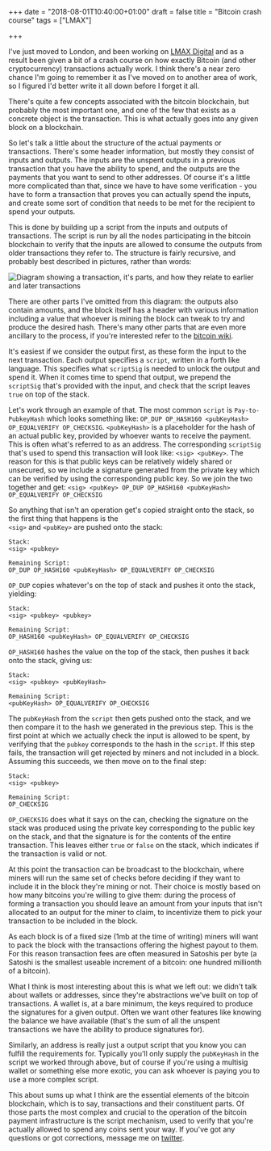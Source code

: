 +++
date = "2018-08-01T10:40:00+01:00"
draft = false
title = "Bitcoin crash course"
tags = ["LMAX"]

+++

I've just moved to London, and been working on [LMAX Digital](https://www.lmaxdigital.com/) and as a result been given 
a bit of a crash course on how exactly Bitcoin (and other cryptocurrency) transactions actually work. I think there's a
near zero chance I'm going to remember it as I've moved on to another area of work, so I figured I'd better write it 
all down before I forget it all.

<!--more-->

There's quite a few concepts associated with the bitcoin blockchain, but probably the most important one, and one of 
the few that exists as a concrete object is the transaction. This is what actually goes into any given block on a 
blockchain.

So let's talk a little about the structure of the actual payments or transactions. There's some header information, but
mostly they consist of inputs and outputs. The inputs are the unspent outputs in a previous transaction that you have 
the ability to spend, and the outputs are the payments that you want to send to other addresses.
Of course it's a little more complicated than that, since we have to have some verification - you have to form a 
transaction that proves you can actually spend the inputs, and create some sort of condition that needs to be met for 
the recipient to spend your outputs.

This is done by building up a script from the inputs and outputs of transactions. The script is run by all the nodes 
participating in the bitcoin blockchain to verify that the inputs are allowed to consume the outputs from older 
transactions they refer to. The structure is fairly recursive, and probably best described in pictures, rather 
than words:

![Diagram showing a transaction, it's parts, and how they relate to earlier and later transactions](
/img/posts/bitcoin-crash-course/bitcoin-block-and-transactions.png)

There are other parts I've omitted from this diagram: the outputs also contain amounts, and the block itself has a 
header with various information including a value that whoever is mining the block can tweak to try and produce the 
desired hash. There's many other parts that are even more ancillary to the process, if you're interested refer to the 
[bitcoin wiki](https://en.bitcoin.it/wiki/Transaction).

It's easiest if we consider the output first, as these form the input to the next transaction. Each output specifies a
`script`, written in a forth like language. This specifies what `scriptSig` is needed to unlock the output and 
spend it. When it comes time to spend that output, we prepend the `scriptSig` that's provided with the input, and 
check that the script leaves `true` on top of the stack.

Let's work through an example of that. The most common `script` is `Pay-to-PubkeyHash` which looks something like:
`OP_DUP OP_HASH160 <pubKeyHash> OP_EQUALVERIFY OP_CHECKSIG`. `<pubKeyHash>` is a placeholder for the hash of an actual
public key, provided by whoever wants to receive the payment. This is often what's referred to as an address.
The corresponding `scriptSig` that's used to spend this transaction will look like: `<sig> <pubKey>`. The reason for 
this is that public keys can be relatively widely shared or unsecured, so we include a signature generated from the
private key which can be verified by using the corresponding public key. So we join the two together and get:
`<sig> <pubKey> OP_DUP OP_HASH160 <pubKeyHash> OP_EQUALVERIFY OP_CHECKSIG`

So anything that isn't an operation get's copied straight onto the stack, so the first thing that happens is the  
`<sig>` and `<pubKey>` are pushed onto the stack:
```text
Stack:
<sig> <pubkey> 

Remaining Script:
OP_DUP OP_HASH160 <pubKeyHash> OP_EQUALVERIFY OP_CHECKSIG
```

`OP_DUP` copies whatever's on the top of stack and pushes it onto the stack, yielding:
```text
Stack:
<sig> <pubkey> <pubkey> 

Remaining Script:
OP_HASH160 <pubKeyHash> OP_EQUALVERIFY OP_CHECKSIG
```

`OP_HASH160` hashes the value on the top of the stack, then pushes it back onto the stack, giving us:

```text
Stack:
<sig> <pubkey> <pubKeyHash>

Remaining Script:
<pubKeyHash> OP_EQUALVERIFY OP_CHECKSIG
```

The `pubKeyHash` from the `script` then gets pushed onto the stack, and we then compare it to the hash we generated
in the previous step. This is the first point at which we actually check the input is allowed to be spent, by 
verifying that the `pubkey` corresponds to the hash in the `script`. If this step fails, the transaction will get 
rejected by miners and not included in a block. Assuming this succeeds, we then move on to the final step:
```text
Stack:
<sig> <pubkey>

Remaining Script:
OP_CHECKSIG
```
 
`OP_CHECKSIG` does what it says on the can, checking the signature on the stack was produced using the private key 
corresponding to the public key on the stack, and that the signature is for the contents of the entire transaction.
This leaves either `true` or `false` on the stack, which indicates if the transaction is valid or not.

At this point the transaction can be broadcast to the blockchain, where miners will run the same set of checks before 
deciding if they want to include it in the block they're mining or not. Their choice is mostly based on how many 
bitcoins you're willing to give them: during the process of forming a transaction you should leave an amount from your
inputs that isn't allocated to an output for the miner to claim, to incentivize them to pick your transaction to be 
included in the block. 

As each block is of a fixed size (1mb at the time of writing) miners will want to pack the block 
with the transactions offering the highest payout to them. For this reason transaction fees are often measured in 
Satoshis per byte (a Satoshi is the smallest useable increment of a bitcoin: one hundred millionth of a bitcoin).

What I think is most interesting about this is what we left out: we didn't talk about wallets or addresses, 
since they're abstractions we've built on top of transactions. A wallet is, at a bare minimum, the keys required to 
produce the signatures for a given output. Often we want other features like knowing the balance we have available 
(that's the sum of all the unspent transactions we have the ability to produce signatures for).

Similarly, an address is really just a output script that you know you can fulfill the requirements for. Typically 
you'll only supply the `pubKeyHash` in the script we worked through above, but of course if you're using a multisig
wallet or something else more exotic, you can ask whoever is paying you to use a more complex script.

This about sums up what I think are the essential elements of the bitcoin blockchain, which is to say, transactions and
their constituent parts. Of those parts the most complex and crucial to the operation of the bitcoin payment 
infrastructure is the script mechanism, used to verify that you're actually allowed to spend any coins sent your way.
If you've got any questions or got corrections, message me on [twitter](https://twitter.com/lfln3).
